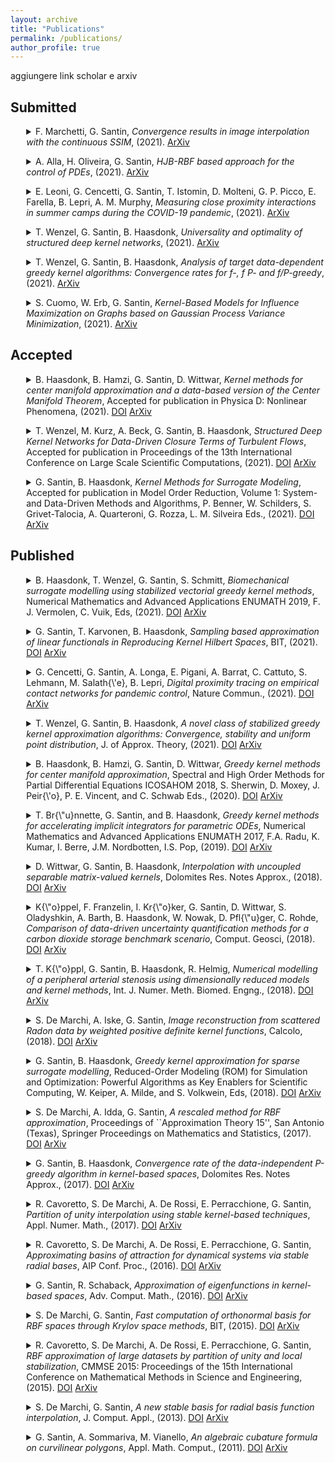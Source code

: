 ```yaml
---
layout: archive
title: "Publications"
permalink: /publications/
author_profile: true
---
```


aggiungere link scholar e arxiv 


## Submitted
<p><details style="margin-left:5%;">

<summary>F. Marchetti, G. Santin, 
<i>Convergence results in image interpolation with the continuous SSIM</i>, (2021). <a href=''> <i class="ai ai-arxiv"></i>ArXiv </a>
</summary>

<small>

<blockquote>
	
</blockquote>

```bibtex:

```
</small>

</details>

</p>



<p><details style="margin-left:5%;">

<summary>A. Alla, H. Oliveira, G. Santin, 
<i>HJB-RBF based approach for the control of PDEs</i>, (2021). <a href='https://arxiv.org/abs/2108.02987'> <i class="ai ai-arxiv"></i>ArXiv </a>
</summary>

<small>

<blockquote>
	
</blockquote>

```bibtex:

```
</small>

</details>

</p>



<p><details style="margin-left:5%;">

<summary>E. Leoni, G. Cencetti, G. Santin, T. Istomin, D. Molteni, G. P. Picco, E. Farella, B. Lepri, A. M. Murphy, 
<i>Measuring close proximity  interactions in summer camps during the COVID-19 pandemic</i>, (2021). <a href='https://arxiv.org/abs/2106.14750'> <i class="ai ai-arxiv"></i>ArXiv </a>
</summary>

<small>

<blockquote>
	
</blockquote>

```bibtex:

```
</small>

</details>

</p>



<p><details style="margin-left:5%;">

<summary>T. Wenzel, G. Santin, B. Haasdonk, 
<i>Universality and optimality of structured deep kernel  networks</i>, (2021). <a href='https://arxiv.org/abs/2105.07228'> <i class="ai ai-arxiv"></i>ArXiv </a>
</summary>

<small>

<blockquote>
	
</blockquote>

```bibtex:

```
</small>

</details>

</p>



<p><details style="margin-left:5%;">

<summary>T. Wenzel, G. Santin, B. Haasdonk, 
<i>Analysis of target data-dependent greedy kernel algorithms: Convergence rates for f-, f P- and  f/P-greedy</i>, (2021). <a href='https://arxiv.org/abs/2105.07411'> <i class="ai ai-arxiv"></i>ArXiv </a>
</summary>

<small>

<blockquote>
	
</blockquote>

```bibtex:

```
</small>

</details>

</p>



<p><details style="margin-left:5%;">

<summary>S. Cuomo, W. Erb, G. Santin, 
<i>Kernel-Based Models for Influence Maximization on Graphs based on Gaussian Process Variance  Minimization</i>, (2021). <a href='https://arxiv.org/abs/2103.01575'> <i class="ai ai-arxiv"></i>ArXiv </a>
</summary>

<small>

<blockquote>
	
</blockquote>

```bibtex:

```
</small>

</details>

</p>



## Accepted
<p><details style="margin-left:5%;">

<summary>B. Haasdonk, B. Hamzi, G. Santin, D. Wittwar, 
<i>Kernel methods for center manifold approximation and a data-based version  of the Center Manifold Theorem</i>, 
Accepted for publication in Physica D: Nonlinear Phenomena, (2021). <a href=''> <i class="ai ai-doi"> </i>DOI</a> <a href='https://arxiv.org/abs/2012.00338'> <i class="ai ai-arxiv"></i>ArXiv </a>
</summary>

<small>

<blockquote>
	
</blockquote>

```bibtex:

```
</small>

</details>

</p>



<p><details style="margin-left:5%;">

<summary>T. Wenzel, M. Kurz, A. Beck, G. Santin, B. Haasdonk, 
<i>Structured Deep Kernel Networks for Data-Driven Closure Terms of  Turbulent Flows</i>, 
Accepted for publication in Proceedings of the 13th International Conference on Large Scale Scientific Computations, (2021). <a href=''> <i class="ai ai-doi"> </i>DOI</a> <a href='https://arxiv.org/abs/2103.13655'> <i class="ai ai-arxiv"></i>ArXiv </a>
</summary>

<small>

<blockquote>
	
</blockquote>

```bibtex:

```
</small>

</details>

</p>



<p><details style="margin-left:5%;">

<summary>G. Santin, B. Haasdonk, 
<i>Kernel Methods for Surrogate  Modeling</i>, 
Accepted for publication in Model Order Reduction, Volume 1: System- and Data-Driven Methods and Algorithms, P. Benner, W. Schilders, S. Grivet-Talocia, A. Quarteroni, G. Rozza, L.  M. Silveira  Eds., (2021). <a href=''> <i class="ai ai-doi"> </i>DOI</a> <a href='https://arxiv.org/abs/1907.10556'> <i class="ai ai-arxiv"></i>ArXiv </a>
</summary>

<small>

<blockquote>
	
</blockquote>

```bibtex:

```
</small>

</details>

</p>



## Published
<p><details style="margin-left:5%;">

<summary> B. Haasdonk, T. Wenzel, G. Santin, S. Schmitt, 
<i> Biomechanical surrogate modelling using stabilized vectorial greedy kernel methods</i>, 
 Numerical Mathematics and Advanced Applications ENUMATH 2019, F. J. Vermolen, C. Vuik, Eds, (2021). <a href=' https://doi.org/10.1007/978-3-030-55874-1_49'> <i class="ai ai-doi"> </i>DOI</a> <a href=''> <i class="ai ai-arxiv"></i>ArXiv </a>
</summary>

<small>

<blockquote>
In recent years, in the setting of radial basis function, the study of approx- imation algorithms has particularly focused on the construction of (stable) bases for the associated Hilbert spaces. One of the ways of describing such spaces and their properties is the study of a particular integral operator and its spectrum. We proposed in a recent work the so-called WSVD basis, which is strictly connected to the eigen-decomposition of this operator and allows to overcome some problems related to the stability of the computation of the approximant for a wide class of radial kernels. Although effective, this basis is computationally expensive to compute. In this paper we discuss a method to improve and compute in a fast way the basis using methods related to Krylov subspaces. After reviewing the connections between the two bases, we concentrate on the properties of the new one, describing its behavior by numerical tests.	
</blockquote>

```bibtex:

```
</small>

</details>

</p>



<p><details style="margin-left:5%;">

<summary> G. Santin, T. Karvonen, B. Haasdonk, 
<i> Sampling based approximation of linear functionals in Reproducing Kernel Hilbert Spaces</i>, 
 BIT, (2021). <a href=' https://doi.org/10.1007/s10543-021-00870-3'> <i class="ai ai-doi"> </i>DOI</a> <a href=''> <i class="ai ai-arxiv"></i>ArXiv </a>
</summary>

<small>

<blockquote>
	
</blockquote>

```bibtex:

```
</small>

</details>

</p>



<p><details style="margin-left:5%;">

<summary> G. Cencetti, G. Santin, A. Longa, E. Pigani, A. Barrat, C. Cattuto, S. Lehmann, M. Salath{\'e}, B. Lepri, 
<i> Digital proximity tracing on empirical contact networks for pandemic control</i>, 
 Nature Commun., (2021). <a href=' https://doi.org/10.1038/s41467-021-21809-w'> <i class="ai ai-doi"> </i>DOI</a> <a href=''> <i class="ai ai-arxiv"></i>ArXiv </a>
</summary>

<small>

<blockquote>
	
</blockquote>

```bibtex:

```
</small>

</details>

</p>



<p><details style="margin-left:5%;">

<summary> T. Wenzel, G. Santin, B. Haasdonk, 
<i> A novel class of stabilized greedy kernel approximation algorithms: Convergence, stability and uniform point distribution</i>, 
 J. of Approx. Theory, (2021). <a href=' https://doi.org/10.1016/j.jat.2020.105508'> <i class="ai ai-doi"> </i>DOI</a> <a href=''> <i class="ai ai-arxiv"></i>ArXiv </a>
</summary>

<small>

<blockquote>
	
</blockquote>

```bibtex:

```
</small>

</details>

</p>



<p><details style="margin-left:5%;">

<summary> B. Haasdonk, B. Hamzi, G. Santin, D. Wittwar, 
<i> Greedy kernel methods for center manifold approximation</i>, 
 Spectral and High Order Methods for Partial Differential Equations ICOSAHOM 2018, S. Sherwin, D. Moxey, J. Peir{\'o}, P. E. Vincent, and C. Schwab Eds., (2020). <a href=' https://doi.org/10.1007/978-3-030-39647-3_6'> <i class="ai ai-doi"> </i>DOI</a> <a href=' '> <i class="ai ai-arxiv"></i>ArXiv </a>
</summary>

<small>

<blockquote>
	
</blockquote>

```bibtex:

```
</small>

</details>

</p>



<p><details style="margin-left:5%;">

<summary> T. Br{\"u}nnette, G. Santin, and B. Haasdonk, 
<i> Greedy kernel methods for accelerating implicit integrators for parametric ODEs</i>, 
 Numerical Mathematics and Advanced Applications ENUMATH 2017, F.A. Radu, K. Kumar, I. Berre, J.M. Nordbotten, I.S. Pop, (2019). <a href=' https://doi.org/10.1007/978-3-319-96415-7_84'> <i class="ai ai-doi"> </i>DOI</a> <a href=''> <i class="ai ai-arxiv"></i>ArXiv </a>
</summary>

<small>

<blockquote>
	
</blockquote>

```bibtex:

```
</small>

</details>

</p>



<p><details style="margin-left:5%;">

<summary> D. Wittwar, G. Santin, B. Haasdonk, 
<i> Interpolation with uncoupled separable matrix-valued kernels</i>, 
 Dolomites Res. Notes Approx., (2018). <a href=' http://dx.doi.org/10.14658/pupj-drna-2018-3-4'> <i class="ai ai-doi"> </i>DOI</a> <a href=''> <i class="ai ai-arxiv"></i>ArXiv </a>
</summary>

<small>

<blockquote>
	
</blockquote>

```bibtex:

```
</small>

</details>

</p>



<p><details style="margin-left:5%;">

<summary> K{\"o}ppel, F. Franzelin, I. Kr{\"o}ker, G. Santin, D. Wittwar, S. Oladyshkin, A. Barth, B. Haasdonk, W. Nowak, D. Pfl{\"u}ger, C. Rohde, 
<i> Comparison of data-driven uncertainty quantification methods for a carbon dioxide storage benchmark scenario</i>, 
 Comput. Geosci, (2018). <a href=' https://doi.org/10.1007/s10596-018-9785-x'> <i class="ai ai-doi"> </i>DOI</a> <a href=''> <i class="ai ai-arxiv"></i>ArXiv </a>
</summary>

<small>

<blockquote>
	
</blockquote>

```bibtex:

```
</small>

</details>

</p>



<p><details style="margin-left:5%;">

<summary> T. K{\"o}ppl, G. Santin, B. Haasdonk, R. Helmig, 
<i> Numerical modelling of a peripheral arterial stenosis using dimensionally  reduced models and kernel methods</i>, 
 Int. J. Numer. Meth. Biomed. Engng., (2018). <a href=' https://doi.org/10.1002/cnm.3095'> <i class="ai ai-doi"> </i>DOI</a> <a href=''> <i class="ai ai-arxiv"></i>ArXiv </a>
</summary>

<small>

<blockquote>
	
</blockquote>

```bibtex:

```
</small>

</details>

</p>



<p><details style="margin-left:5%;">

<summary> S. De Marchi, A. Iske, G. Santin, 
<i> Image reconstruction from scattered Radon data by weighted positive definite kernel functions</i>, 
 Calcolo, (2018). <a href=' https://doi.org/10.1007/s10092-018-0247-6'> <i class="ai ai-doi"> </i>DOI</a> <a href=' '> <i class="ai ai-arxiv"></i>ArXiv </a>
</summary>

<small>

<blockquote>
	
</blockquote>

```bibtex:

```
</small>

</details>

</p>



<p><details style="margin-left:5%;">

<summary> G. Santin, B. Haasdonk, 
<i> Greedy kernel approximation for sparse surrogate modelling</i>, 
 Reduced-Order Modeling (ROM) for Simulation and Optimization: Powerful Algorithms as Key Enablers for Scientific Computing, W. Keiper, A. Milde, and S. Volkwein, Eds, (2018). <a href=' https://doi.org/10.1007/978-3-319-75319-5_2'> <i class="ai ai-doi"> </i>DOI</a> <a href=''> <i class="ai ai-arxiv"></i>ArXiv </a>
</summary>

<small>

<blockquote>
	
</blockquote>

```bibtex:

```
</small>

</details>

</p>



<p><details style="margin-left:5%;">

<summary> S. De Marchi, A. Idda, G. Santin, 
<i> A rescaled method for RBF approximation</i>, 
 Proceedings of ``Approximation Theory 15'', San Antonio (Texas), Springer Proceedings on Mathematics and Statistics, (2017). <a href=' https://doi.org/10.1007/978-3-319-59912-0_3'> <i class="ai ai-doi"> </i>DOI</a> <a href=''> <i class="ai ai-arxiv"></i>ArXiv </a>
</summary>

<small>

<blockquote>
	
</blockquote>

```bibtex:

```
</small>

</details>

</p>



<p><details style="margin-left:5%;">

<summary> G. Santin, B. Haasdonk, 
<i> Convergence rate of the data-independent P-greedy algorithm in kernel-based spaces</i>, 
 Dolomites Res. Notes Approx., (2017). <a href=' http://dx.doi.org/10.14658/pupj-drna-2017-Special_Issue-9'> <i class="ai ai-doi"> </i>DOI</a> <a href=''> <i class="ai ai-arxiv"></i>ArXiv </a>
</summary>

<small>

<blockquote>
	
</blockquote>

```bibtex:

```
</small>

</details>

</p>



<p><details style="margin-left:5%;">

<summary> R. Cavoretto, S. De Marchi, A. De Rossi, E. Perracchione, G. Santin, 
<i> Partition of unity interpolation using stable kernel-based techniques</i>, 
 Appl. Numer. Math., (2017). <a href=' https://doi.org/10.1016/j.apnum.2016.07.005'> <i class="ai ai-doi"> </i>DOI</a> <a href=''> <i class="ai ai-arxiv"></i>ArXiv </a>
</summary>

<small>

<blockquote>
	
</blockquote>

```bibtex:

```
</small>

</details>

</p>



<p><details style="margin-left:5%;">

<summary> R. Cavoretto, S. De Marchi, A. De Rossi, E. Perracchione, G. Santin, 
<i> Approximating basins of attraction for dynamical systems via stable radial bases</i>, 
 AIP Conf. Proc., (2016). <a href=' https://doi.org/10.1063/1.4952177'> <i class="ai ai-doi"> </i>DOI</a> <a href=''> <i class="ai ai-arxiv"></i>ArXiv </a>
</summary>

<small>

<blockquote>
	
</blockquote>

```bibtex:

```
</small>

</details>

</p>



<p><details style="margin-left:5%;">

<summary> G. Santin, R. Schaback, 
<i> Approximation of eigenfunctions in kernel-based spaces</i>, 
 Adv. Comput. Math., (2016). <a href=' https://doi.org/10.1007/s10444-015-9449-5'> <i class="ai ai-doi"> </i>DOI</a> <a href=''> <i class="ai ai-arxiv"></i>ArXiv </a>
</summary>

<small>

<blockquote>
	
</blockquote>

```bibtex:

```
</small>

</details>

</p>



<p><details style="margin-left:5%;">

<summary> S. De Marchi, G. Santin, 
<i> Fast computation of orthonormal basis for RBF spaces through Krylov space methods</i>, 
 BIT, (2015). <a href=' https://doi.org/10.1007/s10543-014-0537-6'> <i class="ai ai-doi"> </i>DOI</a> <a href=''> <i class="ai ai-arxiv"></i>ArXiv </a>
</summary>

<small>

<blockquote>
	
</blockquote>

```bibtex:

```
</small>

</details>

</p>



<p><details style="margin-left:5%;">

<summary> R. Cavoretto, S. De Marchi, A. De Rossi, E. Perracchione, G. Santin, 
<i> RBF approximation of large datasets by partition of unity and local stabilization</i>, 
 CMMSE 2015: Proceedings of the 15th International Conference on  Mathematical Methods in Science and Engineering, (2015). <a href=' https://iris.unito.it/retrieve/handle/2318/1526172/55702/CMMSE_2015.pdf'> <i class="ai ai-doi"> </i>DOI</a> <a href=''> <i class="ai ai-arxiv"></i>ArXiv </a>
</summary>

<small>

<blockquote>
	
</blockquote>

```bibtex:

```
</small>

</details>

</p>



<p><details style="margin-left:5%;">

<summary> S. De Marchi, G. Santin, 
<i> A new stable basis for radial basis function interpolation</i>, 
 J. Comput. Appl., (2013). <a href=' https://doi.org/10.1016/j.cam.2013.03.048'> <i class="ai ai-doi"> </i>DOI</a> <a href=''> <i class="ai ai-arxiv"></i>ArXiv </a>
</summary>

<small>

<blockquote>
	
</blockquote>

```bibtex:

```
</small>

</details>

</p>



<p><details style="margin-left:5%;">

<summary> G. Santin, A. Sommariva, M. Vianello, 
<i> An algebraic cubature formula on curvilinear polygons</i>, 
 Appl. Math. Comput., (2011). <a href=' https://doi.org/10.1016/j.amc.2011.04.071'> <i class="ai ai-doi"> </i>DOI</a> <a href=''> <i class="ai ai-arxiv"></i>ArXiv </a>
</summary>

<small>

<blockquote>
	
</blockquote>

```bibtex:

```
</small>

</details>

</p>


